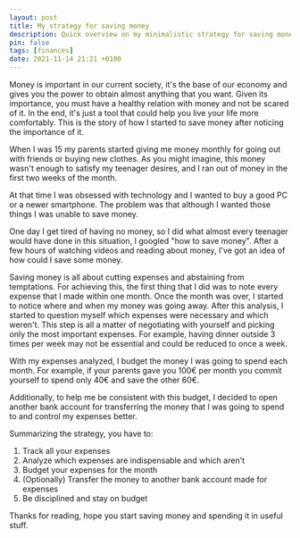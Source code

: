 ```yaml
---
layout: post
title: My strategy for saving money
description: Quick overview on my minimalistic strategy for saving money.
pin: false
tags: [finances]
date: 2021-11-14 21:21 +0100
---
```


Money is important in our current society, it's the base of our economy and gives you the power to obtain almost anything that you want. Given its importance, you must have a healthy relation with money and not be scared of it. In the end, it's just a tool that could help you live your life more comfortably. This is the story of how I started to save money after noticing the importance of it.

When I was 15 my parents started giving me money monthly for going out with friends or buying new clothes. As you might imagine, this money wasn't enough to satisfy my teenager desires, and I ran out of money in the first two weeks of the month. 

At that time I was obsessed with technology and I wanted to buy a good PC or a newer smartphone. The problem was that although I wanted those things I was unable to save money.

One day I get tired of having no money, so I did what almost every teenager would have done in this situation, I googled "how to save money". After a few hours of watching videos and reading about money, I've got an idea of how could I save some money.

Saving money is all about cutting expenses and abstaining from temptations. For achieving this, the first thing that I did was to note every expense that I made within one month. Once the month was over, I started to notice where and when my money was going away. After this analysis, I started to question myself which expenses were necessary and which weren't. This step is all a matter of negotiating with yourself and picking only the most important expenses. For example, having dinner outside 3 times per week may not be essential and could be reduced to once a week.

With my expenses analyzed, I budget the money I was going to spend each month. For example, if your parents gave you 100€ per month you commit yourself to spend only 40€ and save the other 60€.

Additionally, to help me be consistent with this budget, I decided to open another bank account for transferring the money that I was going to spend to and control my expenses better.

Summarizing the strategy, you have to:

1. Track all your expenses
2. Analyze which expenses are indispensable and which aren't
3. Budget your expenses for the month
4. (Optionally) Transfer the money to another bank account made for expenses
5. Be disciplined and stay on budget

Thanks for reading, hope you start saving money and spending it in useful stuff.